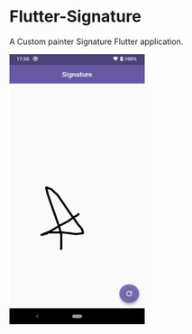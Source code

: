# Flutter-Signature
A Custom painter Signature Flutter application.

<img src="https://github.com/Alfaizkhan/Flutter-Signature/blob/master/screenshot-1594982332413.jpg" width="240" height="480"> 
